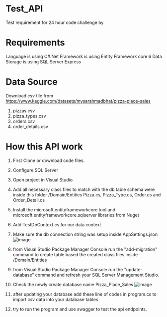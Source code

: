 # Test_API
Test requirement for 24 hour code challenge by 

# Requirements
Language is using C#.Net
Framework is using Entity Framework core 6
Data Storage is using SQL Server Express

# Data Source
Download csv file from https://www.kaggle.com/datasets/mysarahmadbhat/pizza-place-sales
1. pizzas.csv
2. pizza_types.csv
3. orders.csv
4. order_details.csv

# How this API work
1. First Clone or download code files.
2. Configure SQL Server
3. Open project in Visual Studio
4. Add all necessary class files to match with the db table schema were inside this folder /Domain/Entities
   Pizza.cs, Pizza_Type.cs, Order.cs and Order_Detail.cs
6. Install the microsoft.entityframeworkcore.tool and microsoft.entityframeworkcore.sqlserver libraries from Nuget
7. Add TestDbContext.cs for our data context
8. Make sure the db connection string was setup inside AppSettings.json
   ![image](https://github.com/user-attachments/assets/4be03591-7adb-467a-91f2-7114796bb25f)

10. from Visual Studio Package Manager Console run the "add-migration" command to create table based the created class files inside /Domain/Entities
11. from Visual Studio Package Manager Console run the "update-database" command and refresh your SQL Server Management Studio.
12. Check the newly create database name Pizza_Place_Sales
    ![image](https://github.com/user-attachments/assets/a46a3268-9d51-42ae-a905-8328908a23e9)

14. after updating your database add these line of codes in program.cs to import csv data into your database tables    
16. try to run the program and use swagger to test the api endpoints.

